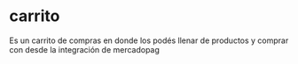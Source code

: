 # carrito
 Es un carrito de compras en donde los podés llenar de productos y comprar con desde la integración de mercadopag
